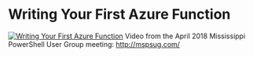﻿# Writing Your First Azure Function

[![Writing Your First Azure Function](https://i1.ytimg.com/vi/DXWnisz7I64/hqdefault.jpg "Writing Your First Azure Function")](https://www.youtube.com/watch?v=DXWnisz7I64)
Video from the April 2018 Mississippi PowerShell User Group meeting: http://mspsug.com/


